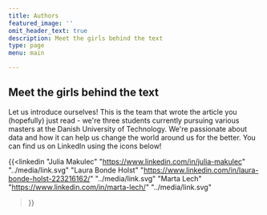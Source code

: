 ```yaml
---
title: Authors
featured_image: ''
omit_header_text: true
description: Meet the girls behind the text
type: page
menu: main

---
```

## Meet the girls behind the text

Let us introduce ourselves! This is the team that wrote the article you (hopefully) just read - we're three students currently pursuing various masters at the Danish University of Technology. We're passionate about data and how it can help us change the world around us for the better. You can find us on LinkedIn using the icons below!

{{<linkedin "Julia Makulec" "https://www.linkedin.com/in/julia-makulec" "../media/link.svg" 
    "Laura Bonde Holst" "https://www.linkedin.com/in/laura-bonde-holst-223216162/" "../media/link.svg"
    "Marta Lech" "https://www.linkedin.com/in/marta-lech/" "../media/link.svg"
>}}

<!-- {{<linkedin "Laura Bonde Holst" "https://google.com" "../link.svg" >}}

{{<linkedin "Marta Lech" "https://google.com" "../link.svg" >}} -->


<!-- This is an example of a custom shortcode that you can put right into your content. You will need to add a form action to the the shortcode to make it work. Check out [Formspree](https://formspree.io/) for a simple, free form service. 

{{< form-contact action="https://example.com"  >}} -->